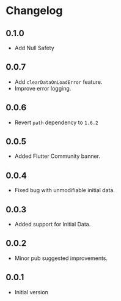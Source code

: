 # Changelog
## 0.1.0
  * Add Null Safety

## 0.0.7
  * Add `clearDataOnLoadError` feature.
  * Improve error logging.
  
## 0.0.6
  * Revert `path` dependency to `1.6.2`

## 0.0.5
  * Added Flutter Community banner.

## 0.0.4
  * Fixed bug with unmodifiable initial data.

## 0.0.3
  * Added support for Initial Data.

## 0.0.2
  * Minor pub suggested improvements.

## 0.0.1
  * Initial version
